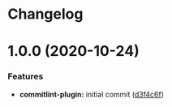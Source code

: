 # Changelog

# 1.0.0 (2020-10-24)


### Features

* **commitlint-plugin:** initial commit ([d3f4c6f](https://github.com/cherryblossom000/comrade-pingu/commit/d3f4c6f80db55350b6e355a551dfab9a558a1269))
